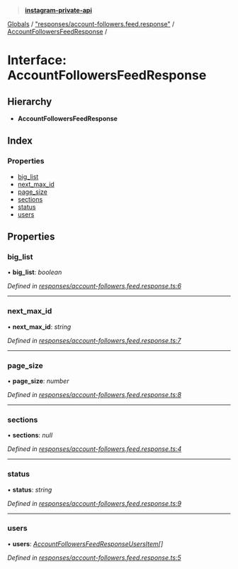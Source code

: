 > **[instagram-private-api](../README.md)**

[Globals](../README.md) / ["responses/account-followers.feed.response"](../modules/_responses_account_followers_feed_response_.md) / [AccountFollowersFeedResponse](_responses_account_followers_feed_response_.accountfollowersfeedresponse.md) /

# Interface: AccountFollowersFeedResponse

## Hierarchy

* **AccountFollowersFeedResponse**

## Index

### Properties

* [big_list](_responses_account_followers_feed_response_.accountfollowersfeedresponse.md#big_list)
* [next_max_id](_responses_account_followers_feed_response_.accountfollowersfeedresponse.md#next_max_id)
* [page_size](_responses_account_followers_feed_response_.accountfollowersfeedresponse.md#page_size)
* [sections](_responses_account_followers_feed_response_.accountfollowersfeedresponse.md#sections)
* [status](_responses_account_followers_feed_response_.accountfollowersfeedresponse.md#status)
* [users](_responses_account_followers_feed_response_.accountfollowersfeedresponse.md#users)

## Properties

###  big_list

• **big_list**: *boolean*

*Defined in [responses/account-followers.feed.response.ts:6](https://github.com/dilame/instagram-private-api/blob/e9c516c/src/responses/account-followers.feed.response.ts#L6)*

___

###  next_max_id

• **next_max_id**: *string*

*Defined in [responses/account-followers.feed.response.ts:7](https://github.com/dilame/instagram-private-api/blob/e9c516c/src/responses/account-followers.feed.response.ts#L7)*

___

###  page_size

• **page_size**: *number*

*Defined in [responses/account-followers.feed.response.ts:8](https://github.com/dilame/instagram-private-api/blob/e9c516c/src/responses/account-followers.feed.response.ts#L8)*

___

###  sections

• **sections**: *null*

*Defined in [responses/account-followers.feed.response.ts:4](https://github.com/dilame/instagram-private-api/blob/e9c516c/src/responses/account-followers.feed.response.ts#L4)*

___

###  status

• **status**: *string*

*Defined in [responses/account-followers.feed.response.ts:9](https://github.com/dilame/instagram-private-api/blob/e9c516c/src/responses/account-followers.feed.response.ts#L9)*

___

###  users

• **users**: *[AccountFollowersFeedResponseUsersItem](../classes/_responses_account_followers_feed_response_.accountfollowersfeedresponseusersitem.md)[]*

*Defined in [responses/account-followers.feed.response.ts:5](https://github.com/dilame/instagram-private-api/blob/e9c516c/src/responses/account-followers.feed.response.ts#L5)*